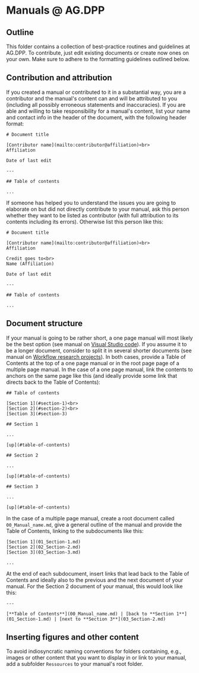 # Manuals @ AG.DPP

## Outline 

This folder contains a collection of best-practice routines and guidelines at AG.DPP. To contribute, just edit existing documents or create now ones on your own. Make sure to adhere to the formatting guidelines outlined below.

## Contribution and attribution

If you created a manual or contributed to it in a substantial way, you are a contributor and the manual's content can and will be attributed to you (including all possibly erroneous statements and inaccuracies). If you are able and willing to take responsibility for a manual's content, list your name and contact info in the header of the document, with the following header format:

```
# Document title

[Contributor name](mailto:contributor@affiliation)<br>
Affiliation

Date of last edit

---

## Table of contents

...

```

If someone has helped you to understand the issues you are going to elaborate on but did not directly contribute to your manual, ask this person whether they want to be listed as contributor (with full attribution to its contents including its errors). Otherwise list this person like this:

```
# Document title

[Contributor name](mailto:contributor@affiliation)<br>
Affiliation

Credit goes to<br> 
Name (Affiliation)

Date of last edit

---

## Table of contents

...

```

## Document structure

If your manual is going to be rather short, a one page manual will most likely be the best option (see manual on [Visual Studio code](https://github.com/alex-strobel/DPP-LabManual/blob/main/Manuals/Visual%20Studio%20Code/Basic_Functions.md)). If you assume it to be a longer document, consider to split it in several shorter documents (see manual on [Workflow research projects](https://github.com/alex-strobel/DPP-LabManual/tree/main/Manuals/Workflow_research_projects)). In both cases, provide a Table of Contents at the top of a one page manual or in the root page page of a multiple page manual. In the case of a one page manual, link the contents to anchors on the same page like this (and ideally provide some link that directs back to the Table of Contents):

```
## Table of contents

[Section 1](#section-1)<br>
[Section 2](#section-2)<br>
[Section 3](#section-3)

## Section 1

...

[up](#table-of-contents)

## Section 2

...

[up](#table-of-contents)

## Section 3

...

[up](#table-of-contents)

```

In the case of a multiple page manual, create a root document called `00_Manual_name.md`, give a general outline of the manual and provide the Table of Contents, linking to the subdocuments like this:

```
[Section 1](01_Section-1.md)
[Section 2](02_Section-2.md)
[Section 3](03_Section-3.md)

...

```

At the end of each subdocument, insert links that lead back to the Table of Contents and ideally also to the previous and the next document of your manual. For the Section 2 document of your manual, this would look like this:

```
---

[**Table of Contents**](00_Manual_name.md) | [back to **Section 1**](01_Section-1.md) | [next to **Section 3**](03_Section-2.md)

```

## Inserting figures and other content

To avoid indiosyncratic naming conventions for folders containing, e.g., images or other content that you want to display in or link to your manual, add a subfolder `Ressources` to your manual's root folder. <!-- we might also discuss whether we want to have a separate Ressources folder where we put in all the images etc. -->


